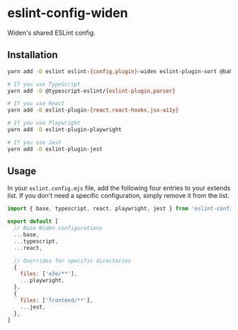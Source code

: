 # eslint-config-widen

Widen's shared ESLint config.

## Installation

```bash
yarn add -D eslint eslint-{config,plugin}-widen eslint-plugin-sort @babel/{core,eslint-parser}

# If you use TypeScript
yarn add -D @typescript-eslint/{eslint-plugin,parser}

# If you use React
yarn add -D eslint-plugin-{react,react-hooks,jsx-a11y}

# If you use Playwright
yarn add -D eslint-plugin-playwright

# If you use Jest
yarn add -D eslint-plugin-jest
```

## Usage

In your `eslint.config.mjs` file, add the following four entries to your extends
list. If you don't need a specific configuration, simply remove it from the
list.

```js
import { base, typescript, react, playwright, jest } from 'eslint-config-widen'

export default [
  // Base Widen configurations
  ...base,
  ...typescript,
  ...react,

  // Overrides for specific directories
  {
    files: ['e2e/**'],
    ...playwright,
  },
  {
    files: ['frontend/**'],
    ...jest,
  },
]
```
